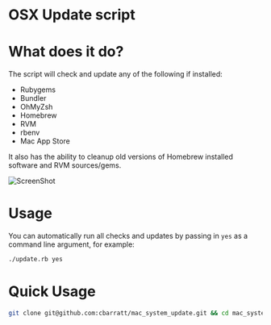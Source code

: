 OSX Update script
=================

# What does it do?

The script will check and update any of the following if installed:

* Rubygems
* Bundler
* OhMyZsh
* Homebrew
* RVM
* rbenv
* Mac App Store

It also has the ability to cleanup old versions of Homebrew installed software and RVM sources/gems.

![ScreenShot](http://files.bolser.co.uk/files/Screen%20Shot%202014-10-23%20at%2016.40.25.png)

Usage
=====

You can automatically run all checks and updates by passing in `yes` as a command line argument, for example:

```bash
./update.rb yes
```

Quick Usage
===========

```bash
git clone git@github.com:cbarratt/mac_system_update.git && cd mac_system_update && ./update.rb
```

